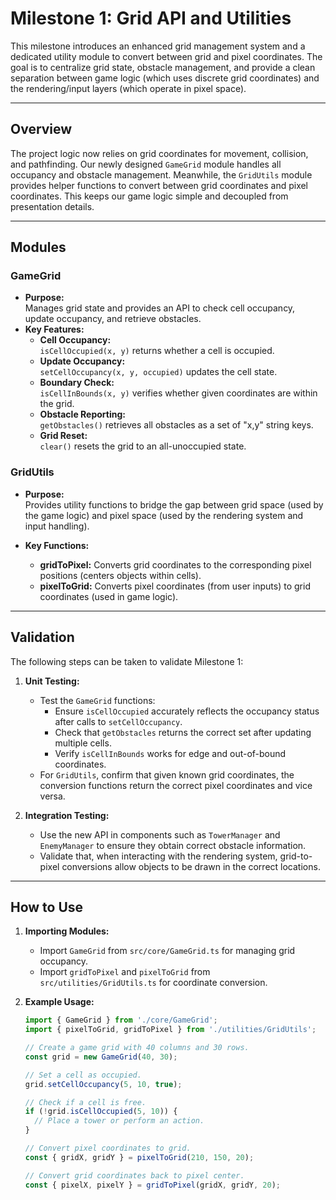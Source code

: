 # Milestone 1: Grid API and Utilities

This milestone introduces an enhanced grid management system and a dedicated utility module to convert between grid and pixel coordinates. The goal is to centralize grid state, obstacle management, and provide a clean separation between game logic (which uses discrete grid coordinates) and the rendering/input layers (which operate in pixel space).

---

## Overview

The project logic now relies on grid coordinates for movement, collision, and pathfinding. Our newly designed `GameGrid` module handles all occupancy and obstacle management. Meanwhile, the `GridUtils` module provides helper functions to convert between grid coordinates and pixel coordinates. This keeps our game logic simple and decoupled from presentation details.

---

## Modules

### GameGrid

- **Purpose:**  
  Manages grid state and provides an API to check cell occupancy, update occupancy, and retrieve obstacles.
- **Key Features:**
  - **Cell Occupancy:**  
    `isCellOccupied(x, y)` returns whether a cell is occupied.
  - **Update Occupancy:**  
    `setCellOccupancy(x, y, occupied)` updates the cell state.
  - **Boundary Check:**  
    `isCellInBounds(x, y)` verifies whether given coordinates are within the grid.
  - **Obstacle Reporting:**  
    `getObstacles()` retrieves all obstacles as a set of "x,y" string keys.
  - **Grid Reset:**  
    `clear()` resets the grid to an all-unoccupied state.

### GridUtils

- **Purpose:**  
  Provides utility functions to bridge the gap between grid space (used by the game logic) and pixel space (used by the rendering system and input handling).

- **Key Functions:**
  - **gridToPixel:** Converts grid coordinates to the corresponding pixel positions (centers objects within cells).
  - **pixelToGrid:** Converts pixel coordinates (from user inputs) to grid coordinates (used in game logic).

---

## Validation

The following steps can be taken to validate Milestone 1:

1. **Unit Testing:**

   - Test the `GameGrid` functions:
     - Ensure `isCellOccupied` accurately reflects the occupancy status after calls to `setCellOccupancy`.
     - Check that `getObstacles` returns the correct set after updating multiple cells.
     - Verify `isCellInBounds` works for edge and out-of-bound coordinates.
   - For `GridUtils`, confirm that given known grid coordinates, the conversion functions return the correct pixel coordinates and vice versa.

2. **Integration Testing:**
   - Use the new API in components such as `TowerManager` and `EnemyManager` to ensure they obtain correct obstacle information.
   - Validate that, when interacting with the rendering system, grid-to-pixel conversions allow objects to be drawn in the correct locations.

---

## How to Use

1. **Importing Modules:**

   - Import `GameGrid` from `src/core/GameGrid.ts` for managing grid occupancy.
   - Import `gridToPixel` and `pixelToGrid` from `src/utilities/GridUtils.ts` for coordinate conversion.

2. **Example Usage:**

   ```typescript
   import { GameGrid } from './core/GameGrid';
   import { pixelToGrid, gridToPixel } from './utilities/GridUtils';

   // Create a game grid with 40 columns and 30 rows.
   const grid = new GameGrid(40, 30);

   // Set a cell as occupied.
   grid.setCellOccupancy(5, 10, true);

   // Check if a cell is free.
   if (!grid.isCellOccupied(5, 10)) {
     // Place a tower or perform an action.
   }

   // Convert pixel coordinates to grid.
   const { gridX, gridY } = pixelToGrid(210, 150, 20);

   // Convert grid coordinates back to pixel center.
   const { pixelX, pixelY } = gridToPixel(gridX, gridY, 20);
   ```
